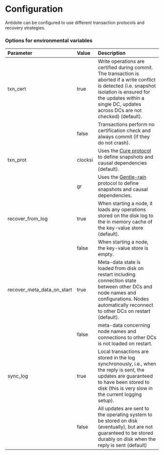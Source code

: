 # Configuration

 Antidote can be configured to use different transaction protocols and recovery strategies.

### Options for environmental variables <a id="options-for-environmental-variables"></a>

| Parameter | Value | Description |
| :--- | :--- | :--- |
| txn\_cert | true | Write operations are certified during commit. The transaction is aborted if a write conflict is detected \(i.e. snapshot isolation is ensured for the updates within a single DC, updates across DCs are not checked\) \(default\). |
|  | false | Transactions perform no certification check and always commit \(if they do not crash\). |
| txn\_prot   | clocksi | Uses the [Cure protocol](https://pages.lip6.fr/Marc.Shapiro/papers/Cure-final-ICDCS16.pdf) to define snapshots and causal dependencies \(default\). |
|  | gr | Uses the [Gentle-rain](https://infoscience.epfl.ch/record/202079) protocol to define snapshots and causal dependencies. |
| recover\_from\_log | true | When starting a node, it loads any operations stored on the disk log to the in memory cache of the key-value store \(default\). |
|  | false | When starting a node, the key-value store is empty. |
| recover\_meta\_data\_on\_start | true | Meta-data state is loaded from disk on restart including connection state between other DCs and node names and configurations. Nodes automatically reconnect to other DCs on restart \(default\). |
|  | false | meta-data concerning node names and connections to other DCs is not loaded on restart. |
|  sync\_log | true | Local transactions are stored in the log synchronously, i.e., when the reply is sent, the updates are guaranteed to have been stored to disk \(this is very slow in the current logging setup\). |
|  | false |  All updates are sent to the operating system to be stored on disk \(eventually\), but are not guaranteed to be stored durably on disk when the reply is sent \(default\) |

      

 

 

 

